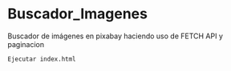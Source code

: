 # Buscador_Imagenes
Buscador de imágenes en pixabay haciendo uso de FETCH API y paginacion


```
Ejecutar index.html
```
